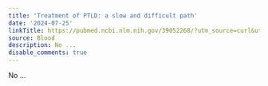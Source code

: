 ```yaml
---
title: 'Treatment of PTLD: a slow and difficult path'
date: '2024-07-25'
linkTitle: https://pubmed.ncbi.nlm.nih.gov/39052268/?utm_source=curl&utm_medium=rss&utm_campaign=journals&utm_content=7603509&fc=None&ff=20240726183111&v=2.18.0.post9+e462414
source: Blood
description: No ...
disable_comments: true
---
```

No ...